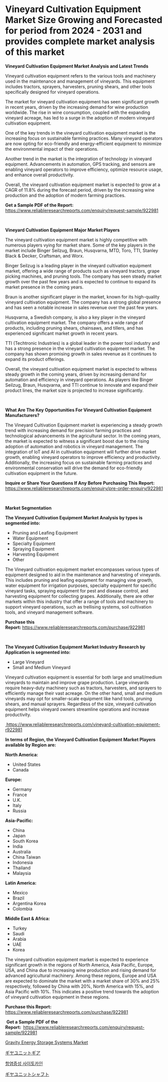 <p><h1>Vineyard Cultivation Equipment Market Size Growing and Forecasted for period from 2024 - 2031 and provides complete market analysis of this market</h1></p><p><strong>Vineyard Cultivation Equipment Market Analysis and Latest Trends</strong></p>
<p><p>Vineyard cultivation equipment refers to the various tools and machinery used in the maintenance and management of vineyards. This equipment includes tractors, sprayers, harvesters, pruning shears, and other tools specifically designed for vineyard operations.</p><p>The market for vineyard cultivation equipment has seen significant growth in recent years, driven by the increasing demand for wine production worldwide. The rise in wine consumption, coupled with the expanding vineyard acreage, has led to a surge in the adoption of modern vineyard cultivation equipment.</p><p>One of the key trends in the vineyard cultivation equipment market is the increasing focus on sustainable farming practices. Many vineyard operators are now opting for eco-friendly and energy-efficient equipment to minimize the environmental impact of their operations.</p><p>Another trend in the market is the integration of technology in vineyard equipment. Advancements in automation, GPS tracking, and sensors are enabling vineyard operators to improve efficiency, optimize resource usage, and enhance overall productivity.</p><p>Overall, the vineyard cultivation equipment market is expected to grow at a CAGR of 11.8% during the forecast period, driven by the increasing wine production and the adoption of modern farming practices.</p></p>
<p><strong>Get a Sample PDF of the Report:&nbsp;</strong> <a href="https://www.reliableresearchreports.com/enquiry/request-sample/922981">https://www.reliableresearchreports.com/enquiry/request-sample/922981</a></p>
<p>&nbsp;</p>
<p><strong>Vineyard Cultivation Equipment Major Market Players</strong></p>
<p><p>The vineyard cultivation equipment market is highly competitive with numerous players vying for market share. Some of the key players in the market include Binger Seilzug, Braun, Husqvarna, MTD, Toro, TTI, Stanley Black & Decker, Craftsman, and Worx.</p><p>Binger Seilzug is a leading player in the vineyard cultivation equipment market, offering a wide range of products such as vineyard tractors, grape picking machines, and pruning tools. The company has seen steady market growth over the past few years and is expected to continue to expand its market presence in the coming years.</p><p>Braun is another significant player in the market, known for its high-quality vineyard cultivation equipment. The company has a strong global presence and has seen a notable increase in sales revenue over the past few years.</p><p>Husqvarna, a Swedish company, is also a key player in the vineyard cultivation equipment market. The company offers a wide range of products, including pruning shears, chainsaws, and tillers, and has experienced significant market growth in recent years.</p><p>TTI (Techtronic Industries) is a global leader in the power tool industry and has a strong presence in the vineyard cultivation equipment market. The company has shown promising growth in sales revenue as it continues to expand its product offerings.</p><p>Overall, the vineyard cultivation equipment market is expected to witness steady growth in the coming years, driven by increasing demand for automation and efficiency in vineyard operations. As players like Binger Seilzug, Braun, Husqvarna, and TTI continue to innovate and expand their product lines, the market size is projected to increase significantly.</p></p>
<p>&nbsp;</p>
<p><strong>What Are The Key Opportunities For Vineyard Cultivation Equipment Manufacturers?</strong></p>
<p><p>The Vineyard Cultivation Equipment market is experiencing a steady growth trend with increasing demand for precision farming practices and technological advancements in the agricultural sector. In the coming years, the market is expected to witness a significant boost due to the rising adoption of automation and robotics in vineyard management. The integration of IoT and AI in cultivation equipment will further drive market growth, enabling vineyard operators to improve efficiency and productivity. Additionally, the increasing focus on sustainable farming practices and environmental conservation will drive the demand for eco-friendly cultivation equipment in the future.</p></p>
<p><strong>Inquire or Share Your Questions If Any Before Purchasing This Report:</strong> <a href="https://www.reliableresearchreports.com/enquiry/pre-order-enquiry/922981">https://www.reliableresearchreports.com/enquiry/pre-order-enquiry/922981</a></p>
<p>&nbsp;</p>
<p><strong>Market Segmentation</strong></p>
<p><strong>The Vineyard Cultivation Equipment Market Analysis by types is segmented into:</strong></p>
<p><ul><li>Pruning and Leafing Equipment</li><li>Water Equipment</li><li>Specialty Equipment</li><li>Spraying Equipment</li><li>Harvesting Equipment</li><li>Other</li></ul></p>
<p><p>The Vineyard cultivation equipment market encompasses various types of equipment designed to aid in the maintenance and harvesting of vineyards. This includes pruning and leafing equipment for managing vine growth, water equipment for irrigation purposes, specialty equipment for specific vineyard tasks, spraying equipment for pest and disease control, and harvesting equipment for collecting grapes. Additionally, there are other markets within this industry that offer a range of tools and machinery to support vineyard operations, such as trellising systems, soil cultivation tools, and vineyard management software.</p></p>
<p><strong>Purchase this Report:&nbsp;</strong><a href="https://www.reliableresearchreports.com/purchase/922981">https://www.reliableresearchreports.com/purchase/922981</a></p>
<p>&nbsp;</p>
<p><strong>The Vineyard Cultivation Equipment Market Industry Research by Application is segmented into:</strong></p>
<p><ul><li>Large Vineyard</li><li>Small and Medium Vineyard</li></ul></p>
<p><p>Vineyard cultivation equipment is essential for both large and small/medium vineyards to maintain and improve grape production. Large vineyards require heavy-duty machinery such as tractors, harvesters, and sprayers to efficiently manage their vast acreage. On the other hand, small and medium vineyards may opt for smaller-scale equipment like hand tools, pruning shears, and manual sprayers. Regardless of the size, vineyard cultivation equipment helps vineyard owners streamline operations and increase productivity.</p></p>
<p><a href="https://www.reliableresearchreports.com/vineyard-cultivation-equipment-r922981">&nbsp;https://www.reliableresearchreports.com/vineyard-cultivation-equipment-r922981</a></p>
<p><strong>In terms of Region, the Vineyard Cultivation Equipment Market Players available by Region are:</strong></p>
<p>
    <p> <strong> North America: </strong>
        <ul>
            <li>United States</li>
            <li>Canada</li>
        </ul>
        </p> 
    <p> <strong> Europe: </strong>
        <ul>
            <li>Germany</li>
            <li>France</li>
            <li>U.K.</li>
            <li>Italy</li>
            <li>Russia</li>
        </ul>
        </p> 
    <p> <strong> Asia-Pacific: </strong>
        <ul>
            <li>China</li>
            <li>Japan</li>
            <li>South Korea</li>
            <li>India</li>
            <li>Australia</li>
            <li>China Taiwan</li>
            <li>Indonesia</li>
            <li>Thailand</li>
            <li>Malaysia</li>
        </ul>
        </p> 
    <p> <strong> Latin America: </strong>
        <ul>
            <li>Mexico</li>
            <li>Brazil</li>
            <li>Argentina Korea</li>
            <li>Colombia</li>
        </ul>
        </p> 
    <p> <strong> Middle East & Africa: </strong>
        <ul>
            <li>Turkey</li>
            <li>Saudi</li>
            <li>Arabia</li>
            <li>UAE</li>
            <li>Korea</li>
        </ul>
    </p>
    </p>
<p><p>The vineyard cultivation equipment market is expected to experience significant growth in the regions of North America, Asia Pacific, Europe, USA, and China due to increasing wine production and rising demand for advanced agricultural machinery. Among these regions, Europe and USA are expected to dominate the market with a market share of 30% and 25% respectively, followed by China with 20%, North America with 15%, and Asia Pacific with 10%. This indicates a positive trend towards the adoption of vineyard cultivation equipment in these regions.</p></p>
<p><strong>Purchase this Report: </strong><a href="https://www.reliableresearchreports.com/purchase/922981">https://www.reliableresearchreports.com/purchase/922981</a></p>
<p>&nbsp;<strong>Get a Sample PDF of the Report:&nbsp;&nbsp;</strong><a href="https://www.reliableresearchreports.com/enquiry/request-sample/922981">https://www.reliableresearchreports.com/enquiry/request-sample/922981</a></p>
<p><strong></strong></p>
<p><p><a href="https://github.com/wrwgzwbr35/Market-Research-Report-List-1/blob/main/gravity-energy-storage-systems-market.md">Gravity Energy Storage Systems Market</a></p><p><a href="https://github.com/decker5351/Market-Research-Report-List-1/blob/main/8231114151865.md">ギヤユニットギア</a></p><p><a href="https://github.com/ThomasElmes2022/Market-Research-Report-List-1/blob/main/9363871161770.md">항염증성 사이토카인</a></p><p><a href="https://github.com/KaydenJohns1964/Market-Research-Report-List-2/blob/main/3784968151864.md">ギヤユニットシャフト</a></p></p>